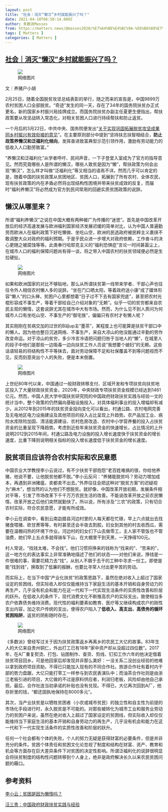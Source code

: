 ```yaml
---
layout: post
title: "社会｜消灭“懒汉”乡村就能振兴了吗？"
date: 2021-04-10T06:50:14.000Z
author: 多数派Masses
from: https://matters.news/@masses2020/%E7%A4%BE%E4%BC%9A-%E6%B6%88%E7%81%AD-%E6%87%92%E6%B1%89-%E4%B9%A1%E6%9D%91%E5%B0%B1%E8%83%BD%E6%8C%AF%E5%85%B4%E4%BA%86%E5%90%97-bafyreibzcg6ithcwug4lrw2sqfh5f57yeyl5ol7yzkf7njzwkvilhkvsqu
tags: [ Matters ]
categories: [ Matters ]
---
```

<!--1618037414000-->
[社会｜消灭“懒汉”乡村就能振兴了吗？](https://matters.news/@masses2020/%E7%A4%BE%E4%BC%9A-%E6%B6%88%E7%81%AD-%E6%87%92%E6%B1%89-%E4%B9%A1%E6%9D%91%E5%B0%B1%E8%83%BD%E6%8C%AF%E5%85%B4%E4%BA%86%E5%90%97-bafyreibzcg6ithcwug4lrw2sqfh5f57yeyl5ol7yzkf7njzwkvilhkvsqu)
------

<div>
<figure class="image"><img src="https://assets.matters.news/embed/f4f69d89-d7cb-4516-b239-9fadd49ef769.jpeg" data-asset-id="f4f69d89-d7cb-4516-b239-9fadd49ef769" referrerpolicy="no-referrer"><figcaption><span>网络图片</span></figcaption></figure><p>文｜养猪户小胡</p><p>2月25日，随着全国脱贫攻坚总结表彰的举行，随之而来的宣告是，中国9899万农村贫困人口全部脱贫。“奇迹”发生的同一天，存在了34年的国务院扶贫办正式更名，新的国家乡村振兴局挂牌成立。而国务院扶贫办副主任夏更生便指出，帮扶政策要从攻坚战转入常态化，对相关贫困人口进行持续帮扶和防止返贫。</p><p>一个月后的3月22日，中共中央、国务院便发出“<a href="https://finance.sina.com.cn/china/gncj/2021-03-22/doc-ikkntiam6336475.shtml" target="_blank">关于实现巩固拓展脱贫攻坚成果同乡村振兴有效衔接的意见</a>”。在主要原则部分中提到“坚持扶志扶智相结合，<strong>防止政策养懒汉和泛福利化倾向</strong>，发挥奋进致富典型示范引领作用，激励有劳动能力的低收入人口勤劳致富。”</p><p>“养懒汉和泛福利化”从学者呼吁、民间声音，一下子登堂入室成为了官方的指导意见。然而究竟哪些人是所谓的懒汉，哪些人致贫是因为“懒”，帮扶政策为何会出现“懒汉”，怎么样才叫做“泛福利化”等又相当的语焉不详。然而几乎可以肯定的是，随着中国的扶贫政策从贫困地区、贫困人口，拓展到了所有农村、全体农民，现有扶贫政策的内在矛盾必然将出现结构性困境并带来扶贫成效的反复，而届时“福利养懒汉”将必然成为官方到民间常用的回避实质贫困政策的说辞。</p><h2><strong>懒汉从哪里来？</strong></h2><p>所谓“福利养懒汉”之说在中国大概有两种被广为传播的“迷思”。首先是中国改革开放后的经济高速发展与欧洲福利国家经济发展迟缓的简单对比，认为中国人普遍勤劳而欧洲人在福利政策下好吃懒做、坐吃山空，欧洲的民选政府被民粹主义裹挟不敢调整大众对政府的福利预期。于是乎民众进一步增大对政府依赖，工作奋斗的决心更随之被腐蚀等等。此类奉行哈耶克主义的“福利恐惧症”言论一时间甚嚣尘上，在城市人口的福利保障问题尚有得一谈，将之带入中国农村的扶贫领域便必然是生拉硬扯。</p><figure class="image"><img src="https://assets.matters.news/embed/366cba81-da8c-42de-84e7-d49cceed45cf.jpeg" data-asset-id="366cba81-da8c-42de-84e7-d49cceed45cf" referrerpolicy="no-referrer"><figcaption><span>网络图片</span></figcaption></figure><p>如果和欧洲国家的对比不够贴地，那么从所谓扶贫第一线带来学者、干部心声也往往令外人相信农村懒人多的说辞。“坐在门口晒太阳，等着政府送小康”成了媒体形容“懒人”的口头禅，贫困户心里都想着“日子过不下去有国家兜底”，甚至把农村光棍形容成不事生产，等着干部给自己介绍对象的“无赖”。似乎一切的贫穷都来自农民主观的懒惰，这套说辞尤其在城市中大有市场。然而，为什么见不到人质问为何城市人口有坐吃山空、不事生产的“御宅族”，偏偏只有农村才有懒人呢？</p><p>其实刚刚在贫病交加的过世的B站up主“墨茶”，某程度上也可能算是扶贫干部口中的懒人。因为他也整日沉迷网络、不事生产，来自大凉山的他没能通过辛勤的劳作改变命运。对于凉山的贫穷，多少冷言冷语把问题归咎于当地人的“懒”，在城里人的段子中他们是那些一边吸毒一边向扶贫工作人员说“我想要个媳妇”的无赖。这些话语轻易的将结构性不平等抹去，面对劳动保障不足和社保覆盖不到等问题视而不见，反而刻意突出个人的失败，便是本末倒置。</p><figure class="image"><img src="https://assets.matters.news/embed/ce5df85a-4796-4536-9162-655e1258efc5.jpeg" data-asset-id="ce5df85a-4796-4536-9162-655e1258efc5" referrerpolicy="no-referrer"><figcaption><span>网络图片</span></figcaption></figure><p>上世纪80年代以来，中国通过一般财政转移支付、区域开发和专项扶贫向扶贫地区投入了大量财政扶贫资金，2020年，中央财政专项扶贫资金规模已经达到1461亿元。然而，中国人民大学中国扶贫研究院的中国政府财政扶贫实践与经验一文的统计当中，整个政策的仍然偏向基础设施投入，对具体福利事业的投入增幅却有减少。从2012年到2015年的扶贫资金投向变化可以看出，村通公路、农村电网完善及无电地区电力设施建设及其他项目的投入占比呈现上升趋势。农产品加工业、病险水库除险加固、清洁能源建设、农村危房改造、农村中小学营养餐的投入占扶贫资金的比重呈现下降趋势。考虑到近些年来扶贫资金的快速增长，占比情况的上升说明2012到2015年间，村通公路及电力设施的投入增长速度快于扶贫资金的增长速度，比重下降则说明相关指标的投入增长速度低于扶贫资金的增长速度。</p><h2><strong>脱贫项目应该符合农村实际和农民意愿</strong></h2><p>中国农业大学教授李小云说过，有不少扶贫干部抱怨“老百姓难搞的很，你给他养猪，他说不要，让他脱贫他都不脱。”李小云反问：“养猪能脱贫吗？劳动力增加成本，再遇到非洲猪瘟，卖都卖不出去。”外界往往会把这种对“脱贫方案”的迟疑视为“麻木”，想当然的认为他们不想脱贫。就好像，中国改革开放初期，发展条件相对平等，引发了市场改革下千千万万农民生活的改善。不能说改革开放之前农民懒惰，改革开放之后他们突然就勤快了。所以说，所有涉及“三农”的政策，只有切合农村实际，符合农民意愿，才能有所成效。</p><p>李小云在调查中，看到云南勐腊县河边村里的人每天都在忙碌，早上六点就出去找猪食喂猪、砍甘蔗等等，有时甚至还会半夜去割胶。妇女到其他的村去收西瓜，需要在温棚闷热的环境下作业。河边村的妇女们下山去做零工，主人家不管饭也不管油费，她们早上五点多就得骑车下山，在大棚里干到天黑，一天挣得100元。</p><p>村人常说，“找钱太难，不会找”。他们习惯将挣来的钱称为“找来的”、“苦来的”，这一地方化的表达事实上非常准确地描述了他们的状态——对他们来说，挣钱是一件很难的事，需要花精力去“找”，从别人不屑于去干的工种中寻求一份工。即使是能“找到钱”，换取到了低廉的报酬，也要比寻常人付出更辛苦的劳动。</p><p>而实际上，在当下中国“产业化扶贫”的政策思路下，虽然在绝对收入上超过了国家设定的贫困线，但实际收入却仅仅能维持当下家庭生活的基本开销和自身劳动力的再生产，几乎没有机会和能力在这一代和下一代实现生活条件的实质性改善和阶层的跃升。在低收入的条件下，现代消费文化不断推高农户的实际支出，致使相当多农户依靠债务维持消费。现代性的福利要素如教育、医疗等又继续构成农户的刚性支出内容，加之农户传统的支出，使得农户陷入了<strong>低收入、高支出、高债务的循环贫困陷阱</strong>，返贫的阴影随时存在。</p><figure class="image"><img src="https://assets.matters.news/embed/88d9d4d2-aa6e-4c44-ab5a-7f535adf4dcc.png" data-asset-id="88d9d4d2-aa6e-4c44-ab5a-7f535adf4dcc" referrerpolicy="no-referrer"><figcaption><span>网络图片</span></figcaption></figure><p>《多数派》曾经写过关于因为扶贫政策返乡再离乡的农民工大亿的故事。83年生人的大亿来自贵州铜仁，外出打工已有18年“家中资产却从没超过四位数”。2017年，在A厂重复熨烫、打包、钻图制作、查货、剪线、钉扣工作六年的他决定借着扶贫项目回乡。可是他回家后却发现并非那么美好：一没关系二没创业经验的他难以拿到政府项目资助，不得已只能加入现有的不同合作社。旅游合作社有着村内干部的势力盘踞，大亿只能打零工一样参与到农民表演队中；而油茶合作社则是由浙江老板引进的项目，大亿做的不过是原料供应者，利润归老板，风险却由他自己承担。最后，合作社连当初承诺的补贴也没有兑现。不得已，大亿再次回到A厂，他存折里的钱，“都还固执地保持在8000多元”。</p><p>其次，当产业扶贫是以牺牲贫困者（小农或城市贫民）的独立性和自主性为前提的市场化手段进行时，永久脱贫是不可能的。对那些被转化为城市工业和服务业劳动力的贫困户来说，虽然在绝对收入上超过了国家设定的贫困线，但实际收入却仅仅能维持当下家庭生活的基本开销和自身劳动力的再生产，几乎没有机会和能力在这一代和下一代实现生活条件的实质性改善和阶层的跃升。</p><p>任何一个社会都有个体的失败，个人的努力无疑是获得财富的必要条件，但是并非充分的条件。贫困个体责任和贫困文化论忽视了制度和结构在财富、资产、教育和机会等方面存在巨大差异条件下对贫困的决定性影响。所谓泛福利化的说辞很明显会将扶贫制度的结构性问题转移到个人身上，绝非是政府解决长久以来农民贫困问题的藉口。</p><h2><strong>参考资料</strong></h2><p><a href="https://finance.sina.com.cn/hy/hyjz/2020-12-23/doc-iiznctke8081938.shtml" target="_blank">李小云：贫困是因为懒惰吗？</a></p><p><a href="https://www.rhhz.net/PDSF/Internet/pub/A46/Result/%E4%B8%AD%E5%9B%BD%E6%94%BF%E5%BA%9C%E8%B4%A2%E6%94%BF%E6%89%B6%E8%B4%AB%E7%9A%84%E5%AE%9E%E8%B7%B5%E4%B8%8E%E5%9F%BA%E6%9C%AC%E7%BB%8F%E9%AA%8C-%E6%B1%AA%E4%B8%89%E8%B4%B5.pdf" target="_blank">汪三贵：中国政府财政扶贫实践与经验</a></p>
</div>
